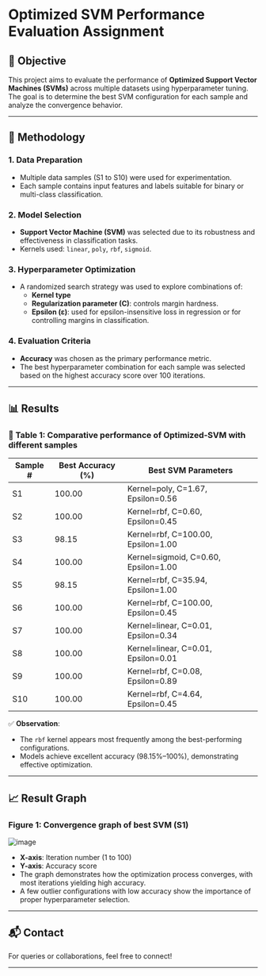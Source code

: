 # Optimized SVM Performance Evaluation Assignment

## 📌 Objective

This project aims to evaluate the performance of **Optimized Support Vector Machines (SVMs)** across multiple datasets using hyperparameter tuning. The goal is to determine the best SVM configuration for each sample and analyze the convergence behavior.

---

## 🧪 Methodology

### 1. **Data Preparation**
- Multiple data samples (S1 to S10) were used for experimentation.
- Each sample contains input features and labels suitable for binary or multi-class classification.

### 2. **Model Selection**
- **Support Vector Machine (SVM)** was selected due to its robustness and effectiveness in classification tasks.
- Kernels used: `linear`, `poly`, `rbf`, `sigmoid`.

### 3. **Hyperparameter Optimization**
- A randomized search strategy was used to explore combinations of:
  - **Kernel type**
  - **Regularization parameter (C)**: controls margin hardness.
  - **Epsilon (ε)**: used for epsilon-insensitive loss in regression or for controlling margins in classification.

### 4. **Evaluation Criteria**
- **Accuracy** was chosen as the primary performance metric.
- The best hyperparameter combination for each sample was selected based on the highest accuracy score over 100 iterations.

---

## 📊 Results

### 📌 Table 1: Comparative performance of Optimized-SVM with different samples

| Sample # | Best Accuracy (%) | Best SVM Parameters                         |
|----------|-------------------|---------------------------------------------|
| S1       | 100.00            | Kernel=poly, C=1.67, Epsilon=0.56           |
| S2       | 100.00            | Kernel=rbf, C=0.60, Epsilon=0.45            |
| S3       | 98.15             | Kernel=rbf, C=100.00, Epsilon=1.00          |
| S4       | 100.00            | Kernel=sigmoid, C=0.60, Epsilon=1.00        |
| S5       | 98.15             | Kernel=rbf, C=35.94, Epsilon=1.00           |
| S6       | 100.00            | Kernel=rbf, C=100.00, Epsilon=0.45          |
| S7       | 100.00            | Kernel=linear, C=0.01, Epsilon=0.34         |
| S8       | 100.00            | Kernel=linear, C=0.01, Epsilon=0.01         |
| S9       | 100.00            | Kernel=rbf, C=0.08, Epsilon=0.89            |
| S10      | 100.00            | Kernel=rbf, C=4.64, Epsilon=0.45            |

✅ **Observation**:
- The `rbf` kernel appears most frequently among the best-performing configurations.
- Models achieve excellent accuracy (98.15%–100%), demonstrating effective optimization.

---

## 📈 Result Graph

### Figure 1: Convergence graph of best SVM (S1)

![image](https://github.com/user-attachments/assets/742a44e0-deec-4ce6-ba9c-af0661f8c534)


- **X-axis**: Iteration number (1 to 100)
- **Y-axis**: Accuracy score
- The graph demonstrates how the optimization process converges, with most iterations yielding high accuracy.
- A few outlier configurations with low accuracy show the importance of proper hyperparameter selection.

---


## 📬 Contact

For queries or collaborations, feel free to connect!

---

